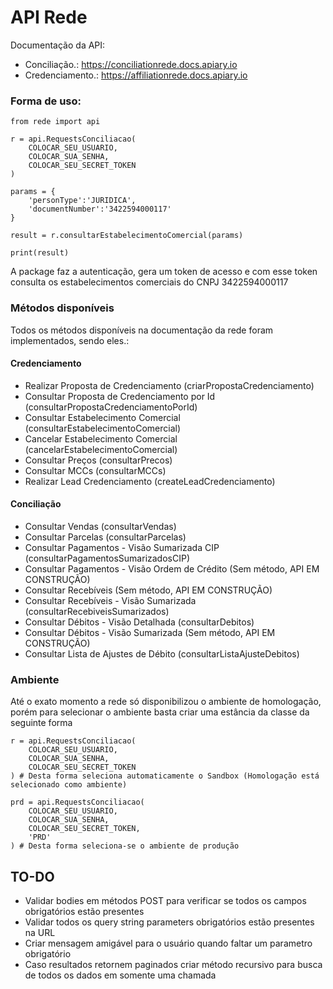 # API Rede

Documentação da API:
* Conciliação.: https://conciliationrede.docs.apiary.io
* Credenciamento.: https://affiliationrede.docs.apiary.io

### Forma de uso:

```
from rede import api

r = api.RequestsConciliacao(
    COLOCAR_SEU_USUARIO,
    COLOCAR_SUA_SENHA,
    COLOCAR_SEU_SECRET_TOKEN
)

params = {
    'personType':'JURIDICA',
    'documentNumber':'3422594000117'
}

result = r.consultarEstabelecimentoComercial(params)

print(result)

```

A package faz a autenticação, gera um token de acesso e com esse token consulta os estabelecimentos comerciais do CNPJ 3422594000117

### Métodos disponíveis

Todos os métodos disponíveis na documentação da rede foram implementados, sendo eles.:

#### Credenciamento
* Realizar Proposta de Credenciamento (criarPropostaCredenciamento)
* Consultar Proposta de Credenciamento por Id (consultarPropostaCredenciamentoPorId)
* Consultar Estabelecimento Comercial (consultarEstabelecimentoComercial)
* Cancelar Estabelecimento Comercial (cancelarEstabelecimentoComercial)
* Consultar Preços (consultarPrecos)
* Consultar MCCs (consultarMCCs)
* Realizar Lead Credenciamento (createLeadCredenciamento)

#### Conciliação
* Consultar Vendas (consultarVendas)
* Consultar Parcelas (consultarParcelas)
* Consultar Pagamentos - Visão Sumarizada CIP (consultarPagamentosSumarizadosCIP)
* Consultar Pagamentos - Visão Ordem de Crédito (Sem método, API EM CONSTRUÇÃO)
* Consultar Recebíveis (Sem método, API EM CONSTRUÇÃO)
* Consultar Recebíveis - Visão Sumarizada (consultarRecebiveisSumarizados)
* Consultar Débitos - Visão Detalhada (consultarDebitos)
* Consultar Débitos - Visão Sumarizada (Sem método, API EM CONSTRUÇÃO)
* Consultar Lista de Ajustes de Débito (consultarListaAjusteDebitos)


### Ambiente
Até o exato momento a rede só disponibilizou o ambiente de homologação, porém para selecionar o ambiente basta criar uma estância da classe da seguinte forma

```
r = api.RequestsConciliacao(
    COLOCAR_SEU_USUARIO,
    COLOCAR_SUA_SENHA,
    COLOCAR_SEU_SECRET_TOKEN
) # Desta forma seleciona automaticamente o Sandbox (Homologação está selecionado como ambiente)

prd = api.RequestsConciliacao(
    COLOCAR_SEU_USUARIO,
    COLOCAR_SUA_SENHA,
    COLOCAR_SEU_SECRET_TOKEN,
    'PRD'
) # Desta forma seleciona-se o ambiente de produção

```

## TO-DO
* Validar bodies em métodos POST para verificar se todos os campos obrigatórios estão presentes
* Validar todos os query string parameters obrigatórios estão presentes na URL
* Criar mensagem amigável para o usuário quando faltar um parametro obrigatório
* Caso resultados retornem paginados criar método recursivo para busca de todos os dados em somente uma chamada
